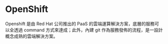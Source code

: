 # OpenShift

Openshift 是由 Red Hat 公司推出的 PaaS 的雲端運算解決方案，底層的服務可以全透過 command 方式來達成；此外，內建 git 作為服務發佈的流程，是一設計概念成熟的雲端解決方案。